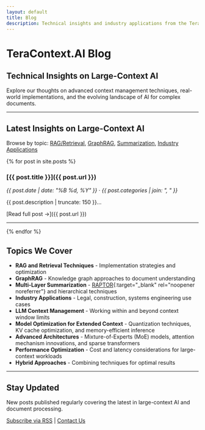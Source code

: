 ```yaml
---
layout: default
title: Blog
description: Technical insights and industry applications from the TeraContext.AI team on large-context document processing, RAG, GraphRAG, and AI implementation.
---
```


# TeraContext.AI Blog

## Technical Insights on Large-Context AI

Explore our thoughts on advanced context management techniques, real-world implementations, and the evolving landscape of AI for complex documents.

---

## Latest Insights on Large-Context AI

Browse by topic: [RAG/Retrieval](/blog/tag/rag), [GraphRAG](/blog/tag/graphrag), [Summarization](/blog/tag/summarization), [Industry Applications](/blog/tag/use-cases)

{% for post in site.posts %}
### [{{ post.title }}]({{ post.url }})
*{{ post.date | date: "%B %d, %Y" }} · {{ post.categories | join: ", " }}*

{{ post.description | truncate: 150 }}...

[Read full post →]({{ post.url }})

---
{% endfor %}

## Topics We Cover

- **RAG and Retrieval Techniques** - Implementation strategies and optimization
- **GraphRAG** - Knowledge graph approaches to document understanding
- **Multi-Layer Summarization** - [RAPTOR](https://arxiv.org/html/2401.18059v1){:target="_blank" rel="noopener noreferrer"} and hierarchical techniques
- **Industry Applications** - Legal, construction, systems engineering use cases
- **LLM Context Management** - Working within and beyond context window limits
- **Model Optimization for Extended Context** - Quantization techniques, KV cache optimization, and memory-efficient inference
- **Advanced Architectures** - Mixture-of-Experts (MoE) models, attention mechanism innovations, and sparse transformers
- **Performance Optimization** - Cost and latency considerations for large-context workloads
- **Hybrid Approaches** - Combining techniques for optimal results

---

## Stay Updated

New posts published regularly covering the latest in large-context AI and document processing.

[Subscribe via RSS](/feed.xml) | [Contact Us](/contact)
